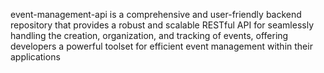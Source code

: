 event-management-api is a comprehensive and user-friendly backend repository that provides a robust and scalable RESTful API for seamlessly handling the creation, organization, and tracking of events, offering developers a powerful toolset for efficient event management within their applications
